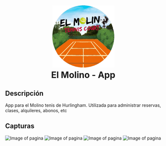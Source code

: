 <h1 align="center">
  <br>
  <img src="https://raw.githubusercontent.com/martinbobbio/frontend-molino-tenis/master/src/assets/images/logo%20molino.png" alt="Molino" width="200">
  <br>
  El Molino - App
  <br>
</h1>


## Descripción

App para el Molino tenis de Hurlingham.
Utilizada para administrar reservas, clases, alquileres, abonos, etc

## Capturas

![Image of pagina](web/images/admin1.png)
![Image of pagina](web/images/admin3.png)
![Image of pagina](web/images/admin4.png)
![Image of pagina](web/images/admin2.png)

